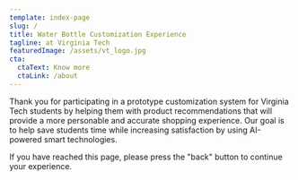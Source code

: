 ```yaml
---
template: index-page
slug: /
title: Water Bottle Customization Experience
tagline: at Virginia Tech
featuredImage: /assets/vt_logo.jpg
cta:
  ctaText: Know more
  ctaLink: /about
---
```

Thank you for participating in a prototype customization system for Virginia Tech students by helping them with product recommendations that will provide a more personable and accurate shopping experience. Our goal is to help save students time while increasing satisfaction by using AI-powered smart technologies. 

I﻿f you have reached this page, please press the "back" button to continue your experience.
